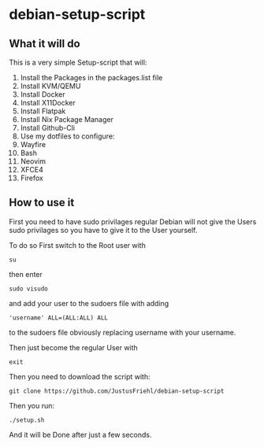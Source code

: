 # debian-setup-script
## What it will do
This is a very simple Setup-script that will:  
1. Install the Packages in the packages.list file  
2. Install KVM/QEMU  
3. Install Docker  
4. Install X11Docker  
5. Install Flatpak  
6. Install Nix Package Manager  
7. Install Github-Cli  
8. Use my dotfiles to configure:  
  1. Wayfire  
  2. Bash  
  3. Neovim  
  4. XFCE4  
  5. Firefox  
## How to use it
First you need to have sudo privilages regular Debian will not give the Users sudo privilages so you have to give it to the User yourself.  

To do so First switch to the Root user with   

```
su
```

then enter  

```
sudo visudo
``` 

and add your user to the sudoers file with adding  

```
'username' ALL=(ALL:ALL) ALL
``` 

to the sudoers file obviously replacing username with your username.  

Then just become the regular User with  

```
exit
```  

Then you need to download the script with:  

```
git clone https://github.com/JustusFriehl/debian-setup-script
```

Then you run:  

```
./setup.sh
```  

And it will be Done after just a few seconds.  
